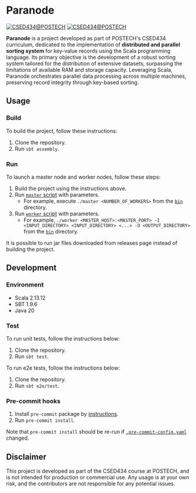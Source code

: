 # Paranode

[![CSED434@POSTECH](https://img.shields.io/badge/CSED434-POSTECH-c80150)](https://www.postech.ac.kr/eng)
[![CSED434@POSTECH](https://img.shields.io/badge/Fall-2023-775E64)](https://www.postech.ac.kr/eng)

**Paranode** is a project developed as part of POSTECH's CSED434 curriculum, dedicated to the implementation of **distributed and parallel sorting system** for key-value records using the Scala programming language. Its primary objective is the development of a robust sorting system tailored for the distribution of extensive datasets, surpassing the limitations of available RAM and storage capacity. Leveraging Scala, Paranode orchestrates parallel data processing across multiple machines, preserving record integrity through key-based sorting.

## Usage

### Build

To build the project, follow these instructions:

1. Clone the repository.
1. Run `sbt assembly`.

### Run

To launch a master node and worker nodes, follow these steps:

1. Build the project using the instructions above.
1. Run [`master` script](bin/master) with parameters.
    - For example, execute `./master <NUMBER_OF_WORKERS>` from the [`bin`](bin) directory.
1. Run [`worker` script](bin/worker) with parameters.
    - For example, `./worker <MASTER_HOST>:<MASTER_PORT> -I <INPUT_DIRECTORY> <INPUT_DIRECTORY> <...> -O <OUTPUT_DIRECTORY>` from the [`bin`](bin) directory.

It is possible to run jar files downloaded from releases page instead of building the project.

## Development

### Environment

- Scala 2.13.12
- SBT 1.9.6
- Java 20

### Test

To run unit tests, follow the instructions below:

1. Clone the repository.
1. Run `sbt test`.

To run e2e tests, follow the instructions below:

1. Clone the repository.
1. Run `sbt e2e/test`.

### Pre-commit hooks

1. Install `pre-commit` package by [instructions](https://pre-commit.com/#installation).
1. Run `pre-commit install`.

Note that `pre-commit install` should be re-run if [`.pre-commit-config.yaml`](.pre-commit-config.yaml) changed.

## Disclaimer

This project is developed as part of the CSED434 course at POSTECH, and is not intended for production or commercial use. Any usage is at your own risk, and the contributors are not responsible for any potential issues.
